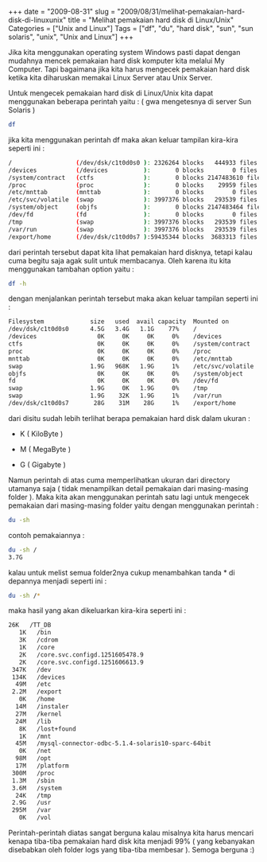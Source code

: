 +++
date = "2009-08-31"
slug = "2009/08/31/melihat-pemakaian-hard-disk-di-linuxunix"
title = "Melihat pemakaian hard disk di Linux/Unix"
Categories = ["Unix and Linux"]
Tags = ["df", "du", "hard disk", "sun", "sun solaris", "unix", "Unix and Linux"]
+++

Jika kita menggunakan operating system Windows pasti dapat dengan mudahnya mencek pemakaian hard disk komputer kita melalui My Computer. Tapi bagaimana jika kita harus mengecek pemakaian hard disk ketika kita diharuskan memakai Linux Server atau Unix Server.

Untuk mengecek pemakaian hard disk di Linux/Unix kita dapat menggunakan beberapa perintah yaitu : ( gwa mengetesnya di server Sun Solaris )

``` bash
df
```

jika kita menggunakan perintah df maka akan keluar tampilan kira-kira seperti ini :

``` bash
/                  (/dev/dsk/c1t0d0s0 ): 2326264 blocks   444933 files
/devices           (/devices          ):       0 blocks        0 files
/system/contract   (ctfs              ):       0 blocks 2147483610 files
/proc              (proc              ):       0 blocks    29959 files
/etc/mnttab        (mnttab            ):       0 blocks        0 files
/etc/svc/volatile  (swap              ): 3997376 blocks   293539 files
/system/object     (objfs             ):       0 blocks 2147483464 files
/dev/fd            (fd                ):       0 blocks        0 files
/tmp               (swap              ): 3997376 blocks   293539 files
/var/run           (swap              ): 3997376 blocks   293539 files
/export/home       (/dev/dsk/c1t0d0s7 ):59435344 blocks  3683313 files
```

dari perintah tersebut dapat kita lihat pemakaian hard disknya, tetapi kalau cuma begitu saja agak sulit untuk membacanya. Oleh karena itu kita menggunakan tambahan option yaitu :

``` bash
df -h
```

dengan menjalankan perintah tersebut maka akan keluar tampilan seperti ini :

``` bash
Filesystem             size   used  avail capacity  Mounted on
/dev/dsk/c1t0d0s0      4.5G   3.4G   1.1G    77%    /
/devices                 0K     0K     0K     0%    /devices
ctfs                     0K     0K     0K     0%    /system/contract
proc                     0K     0K     0K     0%    /proc
mnttab                   0K     0K     0K     0%    /etc/mnttab
swap                   1.9G   968K   1.9G     1%    /etc/svc/volatile
objfs                    0K     0K     0K     0%    /system/object
fd                       0K     0K     0K     0%    /dev/fd
swap                   1.9G     0K   1.9G     0%    /tmp
swap                   1.9G    32K   1.9G     1%    /var/run
/dev/dsk/c1t0d0s7       28G    31M    28G     1%    /export/home
```

dari disitu sudah lebih terlihat berapa pemakaian hard disk dalam ukuran :

* K ( KiloByte )

* M ( MegaByte )

* G ( Gigabyte )

Namun perintah di atas cuma memperlihatkan ukuran dari directory utamanya saja ( tidak menampilkan detail pemakaian dari masing-masing folder ). Maka kita akan menggunakan perintah satu lagi untuk mengecek pemakaian dari masing-masing folder yaitu dengan menggunakan perintah :

``` bash
du -sh 
```

contoh pemakaiannya :

``` bash
du -sh /
3.7G
```

kalau untuk melist semua folder2nya cukup menambahkan tanda * di depannya menjadi seperti ini :

``` bash
du -sh /*
```

maka hasil yang akan dikeluarkan kira-kira seperti ini :

``` bash
26K   /TT_DB
   1K   /bin
   3K   /cdrom
   1K   /core
   2K   /core.svc.configd.1251605478.9
   2K   /core.svc.configd.1251606613.9
 347K   /dev
 134K   /devices
  49M   /etc
 2.2M   /export
   0K   /home
  14M   /instaler
  27M   /kernel
  24M   /lib
   8K   /lost+found
   1K   /mnt
  45M   /mysql-connector-odbc-5.1.4-solaris10-sparc-64bit
   0K   /net
  98M   /opt
  17M   /platform
 300M   /proc
 1.3M   /sbin
 3.6M   /system
  24K   /tmp
 2.9G   /usr
 295M   /var
   0K   /vol
```

Perintah-perintah diatas sangat berguna kalau misalnya kita harus mencari kenapa tiba-tiba pemakaian hard disk kita menjadi 99% ( yang kebanyakan disebabkan oleh folder logs yang tiba-tiba membesar ). Semoga berguna :)
